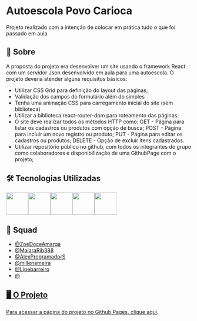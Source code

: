 # Autoescola Povo Carioca
Projeto realizado com a intenção de colocar em prática tudo o que foi passado em aula



## 🔎 Sobre

<p>A proposta do projeto era desenvolver um site usando o framework React com um servidor Json desenvolvido em aula para uma autoescola. O projeto deveria atender alguns requisitos básicos:</p>
<ul>
  <li>Utilizar CSS Grid para definição do layout das páginas;</li>
  <li>Validação dos campos do formulário além do simples</li>
  <li>Tenha uma animação CSS para carregamento inicial do site (sem biblioteca)</li>
  <li>Utilizar a biblioteca react-router-dom para roteamento das páginas;</li>
  <li>O site deve realizar todos os métodos HTTP como: GET - Página para listar os cadastros ou produtos com opção de busca; POST - Página para incluir um novo registro ou produto; PUT - Página para editar os cadastros ou produtos; DELETE - Opção de excluir itens cadastrados.</li>
  <li>Utilizar repositório público no github, com todos os integrantes do grupo como colaboradores e disponibilização de uma GithubPage com o projeto;</li>
</ul>

## 🛠️ Tecnologias Utilizadas
<div style="display:flex">
  <img src="https://cdn.jsdelivr.net/gh/devicons/devicon/icons/javascript/javascript-original.svg" style=" width:60px;cursor:default"/>
  <img src="https://cdn.jsdelivr.net/gh/devicons/devicon/icons/css3/css3-plain-wordmark.svg" style=" width:60px;cursor:default"/>
  <img src="https://cdn.jsdelivr.net/gh/devicons/devicon/icons/html5/html5-plain-wordmark.svg" style=" width:60px;cursor:default"/>
  <img src="https://cdn.jsdelivr.net/gh/devicons/devicon/icons/jquery/jquery-plain-wordmark.svg" style=" width:60px;cursor:default"/>
  <img src="https://cdn.jsdelivr.net/gh/devicons/devicon/icons/bootstrap/bootstrap-original-wordmark.svg" style=" width:60px;cursor:default"/>
</div>

## 🤝 Squad

<ul>
  <li><a href="https://github.com/ZoeDoceAmarga">@ZoeDoceAmarga</li>
  <li><a href="https://github.com/MaiaraRib388">@MaiaraRib388</li>
  <li><a href="https://github.com/AlexProgramadorS">@AlexProgramadorS</li>
  <li><a href="https://github.com/millenameira">@millenameira</li>
  <li><a href="https://github.com/Lipebarreiro">@Lipebarreiro</li>
  <li><a href="https://github.com/">@</li>
</ul>

## 🖥️ O Projeto

<p>Para acessar a página do projeto no Github Pages, <a href="  ">clique aqui</a>.</p>

